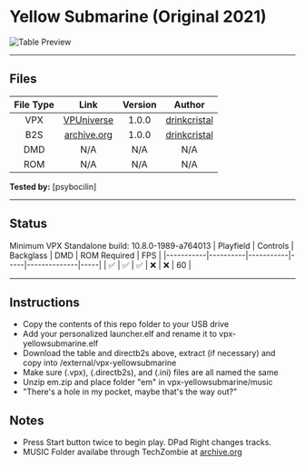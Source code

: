 # Yellow Submarine (Original 2021)

![Table Preview](https://github.com/user-attachments/assets/127dc8d6-0378-46ce-8d1a-702558ca5700)

---

## Files
| File Type | Link | Version | Author |
|:---------:|:----:|:-------:|:------:|
| VPX | [VPUniverse](https://vpuniverse.com/files/file/6692-vr-room-yellow-submarine-original-2021-100/) | 1.0.0 | [drinkcristal](https://vpuniverse.com/profile/38572-drinkcristal/) |
| B2S | [archive.org](https://archive.org/details/em_20250105) | 1.0.0 | [drinkcristal](https://vpuniverse.com/profile/38572-drinkcristal/) |
| DMD | N/A | N/A | N/A |
| ROM | N/A | N/A | N/A |

**Tested by:** [psybocilin]

---

## Status 
Minimum VPX Standalone build: 10.8.0-1989-a764013
| Playfield | Controls | Backglass | DMD | ROM Required | FPS | 
|-----------|----------|-----------|-----|--------------|-----|
| :white_check_mark: | :white_check_mark: | :white_check_mark: | :x: | :x: | 60 |

---

## Instructions
- Copy the contents of this repo folder to your USB drive
- Add your personalized launcher.elf and rename it to vpx-yellowsubmarine.elf
- Download the table and directb2s above, extract (if necessary) and copy into /external/vpx-yellowsubmarine
- Make sure (.vpx), (.directb2s), and (.ini) files are all named the same
- Unzip em.zip and place folder "em" in vpx-yellowsubmarine/music
- "There's a hole in my pocket, maybe that's the way out?"

## Notes
- Press Start button twice to begin play.  DPad Right changes tracks.
- MUSIC Folder availabe through TechZombie at [archive.org](https://archive.org/details/em_20250105) 